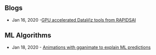 ## Blogs
- Jan 16, 2020 -[GPU accelerated DataViz tools from RAPIDSAI](https://medium.com/rapids-ai/data-to-dashboard-80681f946180#cid=av01_so-twit_en-us)

## ML Algorithms
- Jan 18, 2020 - [Animations with gganimate to explain ML predictions](https://twitter.com/ryanpholbrook/status/1218526167961088000)